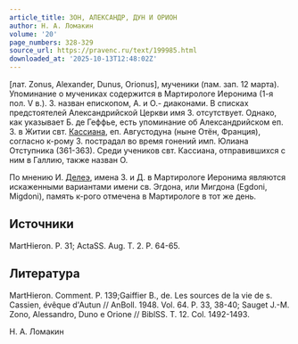 ```yaml
---
article_title: ЗОН, АЛЕКСАНДР, ДУН И ОРИОН
author: Н. А. Ломакин
volume: '20'
page_numbers: 328-329
source_url: https://pravenc.ru/text/199985.html
downloaded_at: '2025-10-13T12:48:02Z'
---
```


[лат. Zonus, Alexander, Dunus, Orionus], мученики (пам. зап. 12 марта). Упоминание о мучениках содержится в Мартирологе Иеронима (1-я пол. V в.). З. назван епископом, А. и О.- диаконами. В списках предстоятелей Александрийской Церкви имя З. отсутствует. Однако, как указывает Б. де Геффье, есть упоминание об Александрийском еп. З. в Житии свт. [Кассиана](https://pravenc.ru/text/Кассиан.html), еп. Августодуна (ныне Отён, Франция), согласно к-рому З. пострадал во время гонений имп. Юлиана Отступника (361-363). Среди учеников свт. Кассиана, отправившихся с ним в Галлию, также назван О.

По мнению И. [Делеэ](https://pravenc.ru/text/Делеэ.html), имена З. и Д. в Мартирологе Иеронима являются искаженными вариантами имени св. Эгдона, или Мигдона (Egdoni, Migdoni), память к-рого отмечена в Мартирологе в тот же день.

## Источники

MartHieron. P. 31; ActaSS. Aug. T. 2. P. 64-65.

## Литература

MartHieron. Comment. P. 139;Gaiffier B., de. Les sources de la vie de s. Cassien, évêque d'Autun // AnBoll. 1948. Vol. 64. P. 33, 38-40; Sauget J.-M. Zono, Alessandro, Duno e Orione // BiblSS. T. 12. Col. 1492-1493.

Н. А. Ломакин
